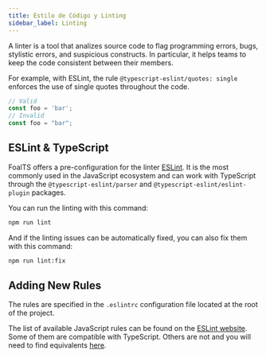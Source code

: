 ```yaml
---
title: Estilo de Código y Linting
sidebar_label: Linting
---
```



A linter is a tool that analizes source code to flag programming errors, bugs, stylistic errors, and suspicious constructs. In particular, it helps teams to keep the code consistent between their members.

For example, with ESLint, the rule `@typescript-eslint/quotes: single` enforces the use of single quotes throughout the code.

```typescript
// Valid
const foo = 'bar';
// Invalid
const foo = "bar";
```

## ESLint & TypeScript

FoalTS offers a pre-configuration for the linter [ESLint](https://eslint.org/). It is the most commonly used in the JavaScript ecosystem and can work with TypeScript through the `@typescript-eslint/parser` and `@typescript-eslint/eslint-plugin` packages.

You can run the linting with this command:
```sh
npm run lint
```

And if the linting issues can be automatically fixed, you can also fix them with this command:
```sh
npm run lint:fix
```

## Adding New Rules

The rules are specified in the `.eslintrc` configuration file located at the root of the project.

The list of available JavaScript rules can be found on the [ESLint website](https://eslint.org/docs/rules/). Some of them are compatible with TypeScript. Others are not and you will need to find equivalents [here](https://typescript-eslint.io/rules/).
